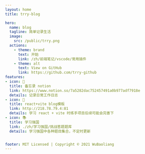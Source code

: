 ```yaml
---
layout: home
title: trry-blog

hero:
  name: blog
  tagline: 简单记录生活
  image: 
    src: /public/trry.png
  actions:
    - theme: brand
      text: 开始
      link: /zh/前端笔记/vscode/常用插件
    - theme: alt
      text: View on GitHub
      link: https://github.com/trry-github
features:
- icon: 💪
  title: 备忘录 notion
  link: https://www.notion.so/7a5282dac752457491a0b977adf7918e
  details: 记录日常工作日志
- icon: 🦢
  title: react+vite blog模板
  link: http://218.78.79.4:81
  details: 学习 react + vite 时练手项目后续可能会完善下
- icon: 📚
  title: 学习强国
  link: ./zh/学习强国/挑战答题题库
  details: 学习强国中各种题目集合，不定时更新


footer: MIT Licensed | Copyright © 2021 WuBaoliang
---
```

